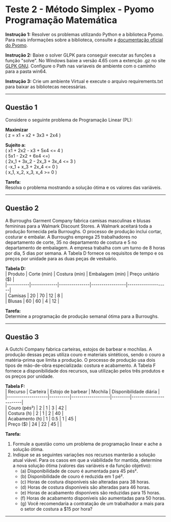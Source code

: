 # Teste 2 - Método Simplex - Pyomo Programação Matemática

**Instrução 1:** Resolver os problemas utilizando Python e a biblioteca Pyomo. Para mais informações sobre a biblioteca, consulte a [documentação oficial do Pyomo](https://pyomo.readthedocs.io/en/stable/).

**Instrução 2:** Baixe o solver GLPK para conseguir executar as funções a função "solve". No Windows baixe a versão 4.65 com a extenção .gz no site [GLPK GNU](https://www-gnu-org.translate.goog/software/glpk/?_x_tr_sl=en&_x_tr_tl=pt&_x_tr_hl=pt&_x_tr_pto=tc). Configure o Path nas variaveis de ambiente com o caminho para a pasta win64.

**Instrução 3:** Crie um ambiente Virtual e execute o arquivo requirements.txt para baixar as bibliotecas necessárias.

---

## Questão 1

Considere o seguinte problema de Programação Linear (PL):

**Maximizar**  
\( z = x1 + x2 + 3x3 + 2x4 \)

**Sujeito a:**  
\( x1 + 2x2 - x3 + 5x4 <= 4 \)  
\( 5x1 - 2x2 + 6x4 <=\)  
\( 2x_1 + 3x_2 - 2x_3 + 3x_4 <= 3 \)  
\( -x_1 + x_3 + 2x_4 <= 0 \)  
\( x_1, x_2, x_3, x_4 >= 0 \)

**Tarefa:**  
Resolva o problema mostrando a solução ótima e os valores das variáveis.

---

## Questão 2

A Burroughs Garment Company fabrica camisas masculinas e blusas femininas para a Walmark Discount Stores. A Walmark aceitará toda a produção fornecida pela Burroughs. O processo de produção inclui cortar, costurar e embalar. A Burroughs emprega 25 trabalhadores no departamento de corte, 35 no departamento de costura e 5 no departamento de embalagem. A empresa trabalha com um turno de 8 horas por dia, 5 dias por semana. A Tabela D fornece os requisitos de tempo e os preços por unidade para as duas peças de vestuário.

**Tabela D:**  
| Produto   | Corte (min) | Costura (min) | Embalagem (min) | Preço unitário ($) |  
|-----------|-------------|---------------|-----------------|--------------------|  
| Camisas   | 20          | 70            | 12              | 8                  |  
| Blusas    | 60          | 60            | 4               | 12                 |  

**Tarefa:**  
Determine a programação de produção semanal ótima para a Burroughs.

---

## Questão 3

A Gutchi Company fabrica carteiras, estojos de barbear e mochilas. A produção dessas peças utiliza couro e materiais sintéticos, sendo o couro a matéria-prima que limita a produção. O processo de produção usa dois tipos de mão-de-obra especializada: costura e acabamento. A Tabela F fornece a disponibilidade dos recursos, sua utilização pelos três produtos e os preços por unidade.

**Tabela F:**  
| Recurso            | Carteira | Estojo de barbear | Mochila | Disponibilidade diária |  
|--------------------|----------|-------------------|---------|------------------------|  
| Couro (pés²)       | 2        | 1                 | 3       | 42                     |  
| Costura (h)        | 2        | 1                 | 2       | 40                     |  
| Acabamento (h)     | 1        | 0.5               | 1       | 45                     |  
| Preço ($)          | 24       | 22                | 45      |                        |  

**Tarefa:**  
1. Formule a questão como um problema de programação linear e ache a solução ótima.  
2. Indique se as seguintes variações nos recursos manterão a solução atual viável. Para os casos em que a viabilidade for mantida, determine a nova solução ótima (valores das variáveis e da função objetivo):  
   - (a) Disponibilidade de couro é aumentada para 45 pés².  
   - (b) Disponibilidade de couro é reduzida em 1 pé².  
   - (c) Horas de costura disponíveis são alteradas para 38 horas.  
   - (d) Horas de costura disponíveis são alteradas para 46 horas.  
   - (e) Horas de acabamento disponíveis são reduzidas para 15 horas.  
   - (f) Horas de acabamento disponíveis são aumentadas para 50 horas.  
   - (g) Você recomendaria a contratação de um trabalhador a mais para o setor de costura a $15 por hora?

---

